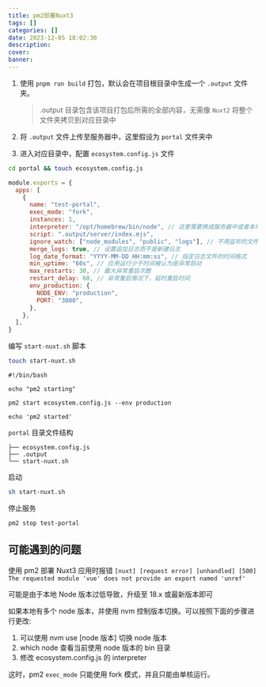 ```yaml
---
title: pm2部署Nuxt3
tags: []
categories: []
date: 2023-12-05 18:02:30
description:
cover:
banner:
---
```


1. 使用 `pnpm run build` 打包，默认会在项目根目录中生成一个 `.output` 文件夹。
   > .output 目录包含该项目打包后所需的全部内容，无需像 `Nuxt2` 将整个文件夹拷贝到对应目录中
2. 将 `.output` 文件上传至服务器中，这里假设为 `portal` 文件夹中

3. 进入对应目录中，配置 `ecosystem.config.js` 文件

```bash
cd portal && touch ecosystem.config.js
```

```js ecosystem.config.js
module.exports = {
  apps: [
    {
      name: "test-portal",
      exec_mode: "fork",
      instances: 1,
      interpreter: "/opt/homebrew/bin/node", // 这里需要换成服务器中或者本地高版本Node bin目录
      script: ".output/server/index.mjs",
      ignore_watch: ["node_modules", "public", "logs"], // 不用监听的文件
      merge_logs: true, // 设置追加日志而不是新建日志
      log_date_format: "YYYY-MM-DD HH:mm:ss", // 指定日志文件的时间格式
      min_uptime: "60s", // 应用运行少于时间被认为是异常启动
      max_restarts: 30, // 最大异常重启次数
      restart_delay: 60, // 异常重启情况下，延时重启时间
      env_production: {
        NODE_ENV: "production",
        PORT: "3000",
      },
    },
  ],
}
```

编写 `start-nuxt.sh` 脚本

```bash
touch start-nuxt.sh
```

```shell
#!/bin/bash

echo "pm2 starting"

pm2 start ecosystem.config.js --env production

echo 'pm2 started'
```

`portal` 目录文件结构

```
├── ecosystem.config.js
├── .output
└── start-nuxt.sh
```

启动

```bash
sh start-nuxt.sh
```

停止服务

```bash
pm2 stop test-portal
```

## 可能遇到的问题

使用 pm2 部署 Nuxt3 应用时报错 `[nuxt] [request error] [unhandled] [500] The requested module 'vue' does not provide an export named 'unref'`

可能是由于本地 Node 版本过低导致，升级至 18.x 或最新版本即可

如果本地有多个 node 版本，并使用 nvm 控制版本切换。可以按照下面的步骤进行更改:

1. 可以使用 nvm use [node 版本] 切换 node 版本
2. which node 查看当前使用 node 版本的 bin 目录
3. 修改 ecosystem.config.js 的 interpreter

这时，pm2 `exec_mode` 只能使用 fork 模式，并且只能由单核运行。
